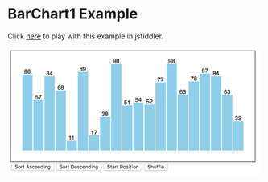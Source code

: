 # BarChart1 Example

Click [here](https://jsfiddle.net/renatomauro/mrvv1h2a/) to play with this example in 
jsfiddler.

![BarChart1 Screenshoot](https://raw.githubusercontent.com/renato-mauro/redot/master/examples/barchart1/BarChart1.png "BarChart1 Screenshoot")



